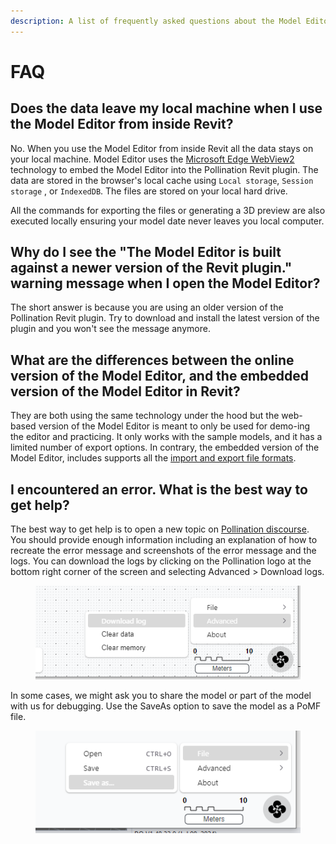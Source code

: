 ```yaml
---
description: A list of frequently asked questions about the Model Editor.
---
```


# FAQ

## Does the data leave my local machine when I use the Model Editor from inside Revit?

No. When you use the Model Editor from inside Revit all the data stays on your local machine. Model Editor uses the [Microsoft Edge WebView2](https://learn.microsoft.com/en-us/microsoft-edge/webview2/) technology to embed the Model Editor into the Pollination Revit plugin. The data are stored in the browser's local cache using `Local storage`, `Session storage` , or `IndexedDB`. The files are stored on your local hard drive.

All the commands for exporting the files or generating a 3D preview are also executed locally ensuring your model date never leaves you local computer.

## Why do I see the "The Model Editor is built against a newer version of the Revit plugin." warning message when I open the Model Editor?

The short answer is because you are using an older version of the Pollination Revit plugin. Try to download and install the latest version of the plugin and you won't see the message anymore.

## What are the differences between the online version of the Model Editor, and the embedded version of the Model Editor in Revit?

They are both using the same technology under the hood but the web-based version of the Model Editor is meant to only be used for demo-ing the editor and practicing. It only works with the sample models, and it has a limited number of export options. In contrary, the embedded version of the Model Editor, includes supports all the [import and export file formats](supported-file-formats/).

## I encountered an error. What is the best way to get help?

The best way to get help is to open a new topic on [Pollination discourse](https://discourse.pollination.cloud/). You should provide enough information including an explanation of how to recreate the error message and screenshots of the error message and the logs. You can download the logs by clicking on the Pollination logo at the bottom right corner of the screen and selecting Advanced > Download logs.

<figure><img src="../.gitbook/assets/image (170).png" alt=""><figcaption></figcaption></figure>

In some cases, we might ask you to share the model or part of the model with us for debugging. Use the SaveAs option to save the model as a PoMF file.

<figure><img src="../.gitbook/assets/image (171).png" alt=""><figcaption></figcaption></figure>

